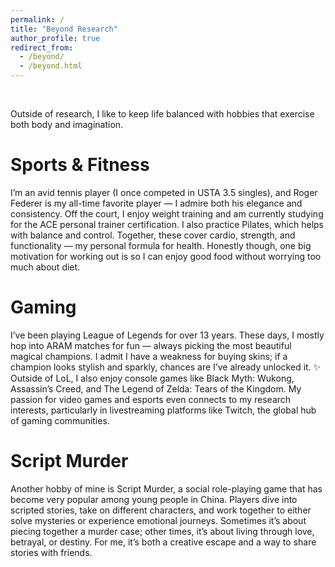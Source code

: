 ```yaml
---
permalink: /
title: "Beyond Research"
author_profile: true
redirect_from: 
  - /beyond/
  - /beyond.html
---
```


<br>

Outside of research, I like to keep life balanced with hobbies that exercise both body and imagination.

Sports & Fitness
======
I’m an avid tennis player (I once competed in USTA 3.5 singles), and Roger Federer is my all-time favorite player — I admire both his elegance and consistency. Off the court, I enjoy weight training and am currently studying for the ACE personal trainer certification. I also practice Pilates, which helps with balance and control. Together, these cover cardio, strength, and functionality — my personal formula for health. Honestly though, one big motivation for working out is so I can enjoy good food without worrying too much about diet.

Gaming
======
I’ve been playing League of Legends for over 13 years. These days, I mostly hop into ARAM matches for fun — always picking the most beautiful magical champions. I admit I have a weakness for buying skins; if a champion looks stylish and sparkly, chances are I’ve already unlocked it. ✨ Outside of LoL, I also enjoy console games like Black Myth: Wukong, Assassin’s Creed, and The Legend of Zelda: Tears of the Kingdom. My passion for video games and esports even connects to my research interests, particularly in livestreaming platforms like Twitch, the global hub of gaming communities.

Script Murder
======
Another hobby of mine is Script Murder, a social role-playing game that has become very popular among young people in China. Players dive into scripted stories, take on different characters, and work together to either solve mysteries or experience emotional journeys. Sometimes it’s about piecing together a murder case; other times, it’s about living through love, betrayal, or destiny. For me, it’s both a creative escape and a way to share stories with friends.


